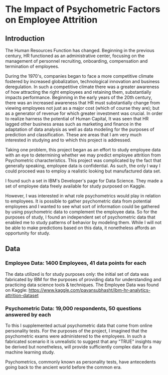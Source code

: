 # The Impact of Psychometric Factors on Employee Attrition
## Introduction

The Human Resources Function has changed.  Beginning in the previous century, HR functioned as an administrative center, focusing on the management of personnel recruiting, onboarding, compensation and termination of employees.  

During the 1970's, companies began to face a more competitive climate fostered by increased globalization, technological innovation and business deregulation.  In such a competitive climate there was a greater awareness of how attracting the right employees and retaining them, substantially impacts performance.  Beginning in the early years of the 20th century, there was an increased awareness that HR must substantially change from viewing employees not just as a major cost (which of course they are); but as a generator of revenue for which greater investment was crucial.  In order to realize harness the potential of Human Capital, It was seen that HR lagged other business areas such as marketing and finance in the adaptation of data analysis as well as data modeling for the purposes of prediction and classification. These are areas that I am very much interested in studying and to which this project is addressed.

Taking one problem, this project began as an effort to study employee data with an eye to determining whether we may predict employee attrition from Psychometric characteristics.  This project was complicated by the fact that generally speaking, employee data is confidential.  As such, the only I way I could proceed was to employ a realistic looking but manufactured data set.  

I found such a set in IBM's Developer's page for Data Science. They made a set of employee data freely available for study purposed on Kaggle.



However, I was interested in what role psychometrics would play in relation to employees. It is possible to gather psychometric data from potential employees and I wanted to see what sort of information could be gathered by using psychometric data to complement the employee data. So for the purposes of study, I found an independent set of psychometric data that enabled me to study patterns of behavior by modeling them. While I will not be able to make predictions based on this data, it nonetheless affords an opportunity for study.

## Data

### Employee Data: 1400 Employees, 41 data points for each
The data utilized is for study purposes only: the initial set of data was fabricated by IBM for the purposes of providing data for understanding and practicing data science tools & techniques. The Employee Data was found on Kaggle: https://www.kaggle.com/pavansubhasht/ibm-hr-analytics-attrition-dataset


### Psychometric Data:  19,000 respondents, 50 questions answered by each
To this I supplemented actual psychometric data that come from online personality tests. For the purposes of the project, I imagined that the psychometric exams were administered to the employees. In such a fabricated scenario it is unrealistic to suggest that any "TRUE" insights may be derived but nonetheless, will provide sufficiently complex data for a machine learning study.

Psychometrics, commonly known as personality tests, have antecedents going back to the ancient world before the common era.  
